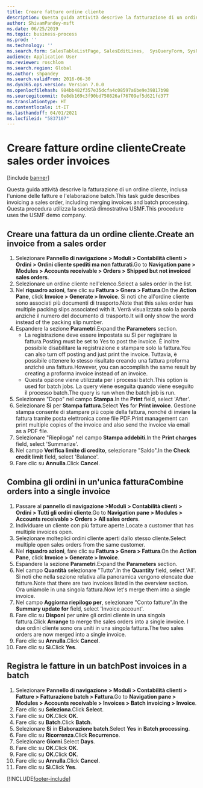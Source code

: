 ```yaml
---
title: Creare fatture ordine cliente
description: Questa guida attività descrive la fatturazione di un ordine cliente, inclusa l'unione delle fatture e l'elaborazione batch.
author: ShivamPandey-msft
ms.date: 06/25/2019
ms.topic: business-process
ms.prod: ''
ms.technology: ''
ms.search.form: SalesTableListPage, SalesEditLines,  SysQueryForm, SysRecurrence
audience: Application User
ms.reviewer: roschlom
ms.search.region: Global
ms.author: shpandey
ms.search.validFrom: 2016-06-30
ms.dyn365.ops.version: Version 7.0.0
ms.openlocfilehash: 984bb482f357e35dcfa4c08597a6be9e39817b98
ms.sourcegitcommit: 0e8db169c3f90bd750826af76709ef5d621fd377
ms.translationtype: HT
ms.contentlocale: it-IT
ms.lasthandoff: 04/01/2021
ms.locfileid: "5837107"
---
```

# <a name="create-sales-order-invoices"></a><span data-ttu-id="f1c4e-103">Creare fatture ordine cliente</span><span class="sxs-lookup"><span data-stu-id="f1c4e-103">Create sales order invoices</span></span>

[!include [banner](../../includes/banner.md)]

<span data-ttu-id="f1c4e-104">Questa guida attività descrive la fatturazione di un ordine cliente, inclusa l'unione delle fatture e l'elaborazione batch.</span><span class="sxs-lookup"><span data-stu-id="f1c4e-104">This task guide describes invoicing a sales order, including merging invoices and batch processing.</span></span> <span data-ttu-id="f1c4e-105">Questa procedura utilizza la società dimostrativa USMF.</span><span class="sxs-lookup"><span data-stu-id="f1c4e-105">This procedure uses the USMF demo company.</span></span>


## <a name="create-an-invoice-from-a-sales-order"></a><span data-ttu-id="f1c4e-106">Creare una fattura da un ordine cliente.</span><span class="sxs-lookup"><span data-stu-id="f1c4e-106">Create an invoice from a sales order</span></span>
1. <span data-ttu-id="f1c4e-107">Selezionare **Pannello di navigazione > Moduli > Contabilità clienti > Ordini > Ordini cliente spediti ma non fatturati**.</span><span class="sxs-lookup"><span data-stu-id="f1c4e-107">Go to **Navigation pane > Modules > Accounts receivable > Orders > Shipped but not invoiced sales orders**.</span></span>
2. <span data-ttu-id="f1c4e-108">Selezionare un ordine cliente nell'elenco.</span><span class="sxs-lookup"><span data-stu-id="f1c4e-108">Select a sales order in the list.</span></span> 
3. <span data-ttu-id="f1c4e-109">Nel **riquadro azioni**, fare clic su **Fattura > Gnera > Fattura**.</span><span class="sxs-lookup"><span data-stu-id="f1c4e-109">On the **Action Pane**, click **Invoice > Generate > Invoice**.</span></span> <span data-ttu-id="f1c4e-110">Si noti che all'ordine cliente sono associati più documenti di trasporto.</span><span class="sxs-lookup"><span data-stu-id="f1c4e-110">Note that this sales order has multiple packing slips associated with it.</span></span> <span data-ttu-id="f1c4e-111">Verrà visualizzata solo la parola <multiple> anziché il numero del documento di trasporto.</span><span class="sxs-lookup"><span data-stu-id="f1c4e-111">It will only show the word <multiple> instead of the packing slip number.</span></span>  
4. <span data-ttu-id="f1c4e-112">Espandere la sezione **Parametri**.</span><span class="sxs-lookup"><span data-stu-id="f1c4e-112">Expand the **Parameters** section.</span></span>
    - <span data-ttu-id="f1c4e-113">La registrazione deve essere impostata su Sì per registrare la fattura.</span><span class="sxs-lookup"><span data-stu-id="f1c4e-113">Posting must be set to Yes to post the invoice.</span></span> <span data-ttu-id="f1c4e-114">È inoltre possibile disabilitare la registrazione e stampare solo la fattura.</span><span class="sxs-lookup"><span data-stu-id="f1c4e-114">You can also turn off posting and just print the invoice.</span></span> <span data-ttu-id="f1c4e-115">Tuttavia, è possibile ottenere lo stesso risultato creando una fattura proforma anziché una fattura.</span><span class="sxs-lookup"><span data-stu-id="f1c4e-115">However, you can accomplish the same result by creating a proforma invoice instead of an invoice.</span></span>  
    - <span data-ttu-id="f1c4e-116">Questa opzione viene utilizzata per i processi batch.</span><span class="sxs-lookup"><span data-stu-id="f1c4e-116">This option is used for batch jobs.</span></span> <span data-ttu-id="f1c4e-117">La query viene eseguita quando viene eseguito il processo batch.</span><span class="sxs-lookup"><span data-stu-id="f1c4e-117">The query is run when the batch job is run.</span></span>
5. <span data-ttu-id="f1c4e-118">Selezionare "Dopo" nel campo **Stampa**.</span><span class="sxs-lookup"><span data-stu-id="f1c4e-118">In the **Print** field, select 'After'.</span></span>
6. <span data-ttu-id="f1c4e-119">Selezionare **Sì** per **Stampa fattura**.</span><span class="sxs-lookup"><span data-stu-id="f1c4e-119">Select **Yes** for **Print invoice**.</span></span> <span data-ttu-id="f1c4e-120">Gestione stampa consente di stampare più copie della fattura, nonché di inviare la fattura tramite posta elettronica come file PDF.</span><span class="sxs-lookup"><span data-stu-id="f1c4e-120">Print management can print  multiple copies of the invoice and also send the invoice via email as a PDF file.</span></span>  
7. <span data-ttu-id="f1c4e-121">Selezionare "Riepiloga" nel campo **Stampa addebiti**.</span><span class="sxs-lookup"><span data-stu-id="f1c4e-121">In the **Print charges** field, select 'Summarize'.</span></span>
8. <span data-ttu-id="f1c4e-122">Nel campo **Verifica limite di credito**, selezionare "Saldo".</span><span class="sxs-lookup"><span data-stu-id="f1c4e-122">In the **Check credit limit** field, select 'Balance'.</span></span>
9. <span data-ttu-id="f1c4e-123">Fare clic su **Annulla**.</span><span class="sxs-lookup"><span data-stu-id="f1c4e-123">Click **Cancel**.</span></span>

## <a name="combine-orders-into-a-single-invoice"></a><span data-ttu-id="f1c4e-124">Combina gli ordini in un'unica fattura</span><span class="sxs-lookup"><span data-stu-id="f1c4e-124">Combine orders into a single invoice</span></span>
1. <span data-ttu-id="f1c4e-125">Passare al **pannello di navigazione >Moduli > Contabilità clienti > Ordini > Tutti gli ordini cliente**.</span><span class="sxs-lookup"><span data-stu-id="f1c4e-125">Go to **Navigation pane > Modules > Accounts receivable > Orders > All sales orders**.</span></span>
2. <span data-ttu-id="f1c4e-126">Individuare un cliente con più fatture aperte.</span><span class="sxs-lookup"><span data-stu-id="f1c4e-126">Locate a customer that has multiple invoices open.</span></span>
3. <span data-ttu-id="f1c4e-127">Selezionare molteplici ordini cliente aperti dallo stesso cliente.</span><span class="sxs-lookup"><span data-stu-id="f1c4e-127">Select multiple open sales orders from the same customer.</span></span>
4. <span data-ttu-id="f1c4e-128">Nel **riquadro azioni**, fare clic su **Fattura > Gnera > Fattura**.</span><span class="sxs-lookup"><span data-stu-id="f1c4e-128">On the **Action Pane**, click **Invoice > Generate > Invoice**.</span></span>
5. <span data-ttu-id="f1c4e-129">Espandere la sezione **Parametri**.</span><span class="sxs-lookup"><span data-stu-id="f1c4e-129">Expand the **Parameters** section.</span></span>
6. <span data-ttu-id="f1c4e-130">Nel campo **Quantità** selezionare "Tutto".</span><span class="sxs-lookup"><span data-stu-id="f1c4e-130">In the **Quantity** field, select 'All'.</span></span> <span data-ttu-id="f1c4e-131">Si noti che nella sezione relativa alla panoramica vengono elencate due fatture.</span><span class="sxs-lookup"><span data-stu-id="f1c4e-131">Note that there are two invoices listed in the overview section.</span></span> <span data-ttu-id="f1c4e-132">Ora uniamole in una singola fattura.</span><span class="sxs-lookup"><span data-stu-id="f1c4e-132">Now let's merge them into a single invoice.</span></span>  
7. <span data-ttu-id="f1c4e-133">Nel campo **Aggiorna riepilogo per**, selezionare "Conto fatture".</span><span class="sxs-lookup"><span data-stu-id="f1c4e-133">In the **Summary update for** field, select 'Invoice account'.</span></span>
8. <span data-ttu-id="f1c4e-134">Fare clic su **Disponi** per unire gli ordini cliente in una singola fattura.</span><span class="sxs-lookup"><span data-stu-id="f1c4e-134">Click **Arrange** to merge the sales orders into a single invoice.</span></span> <span data-ttu-id="f1c4e-135">I due ordini cliente sono ora uniti in una singola fattura.</span><span class="sxs-lookup"><span data-stu-id="f1c4e-135">The two sales orders are now merged into a single invoice.</span></span>   
9. <span data-ttu-id="f1c4e-136">Fare clic su **Annulla**.</span><span class="sxs-lookup"><span data-stu-id="f1c4e-136">Click **Cancel**.</span></span>
10. <span data-ttu-id="f1c4e-137">Fare clic su **Sì**.</span><span class="sxs-lookup"><span data-stu-id="f1c4e-137">Click **Yes**.</span></span>

## <a name="post-invoices-in-a-batch"></a><span data-ttu-id="f1c4e-138">Registra le fatture in un batch</span><span class="sxs-lookup"><span data-stu-id="f1c4e-138">Post invoices in a batch</span></span>
1. <span data-ttu-id="f1c4e-139">Selezionare **Pannello di navigazione > Moduli > Contabilità clienti > Fatture > Fatturazione batch > Fattura**.</span><span class="sxs-lookup"><span data-stu-id="f1c4e-139">Go to **Navigation pane > Modules > Accounts receivable > Invoices > Batch invoicing > Invoice**.</span></span>
2. <span data-ttu-id="f1c4e-140">Fare clic su **Seleziona**.</span><span class="sxs-lookup"><span data-stu-id="f1c4e-140">Click **Select**.</span></span>
3. <span data-ttu-id="f1c4e-141">Fare clic su **OK**.</span><span class="sxs-lookup"><span data-stu-id="f1c4e-141">Click **OK**.</span></span>
4. <span data-ttu-id="f1c4e-142">Fare clic su **Batch**.</span><span class="sxs-lookup"><span data-stu-id="f1c4e-142">Click **Batch**.</span></span>
5. <span data-ttu-id="f1c4e-143">Selezionare **Sì** in **Elaborazione batch**.</span><span class="sxs-lookup"><span data-stu-id="f1c4e-143">Select **Yes** in **Batch processing**.</span></span>
6. <span data-ttu-id="f1c4e-144">Fare clic su **Ricorrenza**.</span><span class="sxs-lookup"><span data-stu-id="f1c4e-144">Click **Recurrence**.</span></span>
7. <span data-ttu-id="f1c4e-145">Selezionare **Giorni**.</span><span class="sxs-lookup"><span data-stu-id="f1c4e-145">Select **Days**.</span></span>
8. <span data-ttu-id="f1c4e-146">Fare clic su **OK**.</span><span class="sxs-lookup"><span data-stu-id="f1c4e-146">Click **OK**.</span></span>
9. <span data-ttu-id="f1c4e-147">Fare clic su **OK**.</span><span class="sxs-lookup"><span data-stu-id="f1c4e-147">Click **OK**.</span></span>
10. <span data-ttu-id="f1c4e-148">Fare clic su **Annulla**.</span><span class="sxs-lookup"><span data-stu-id="f1c4e-148">Click **Cancel**.</span></span>
11. <span data-ttu-id="f1c4e-149">Fare clic su **Sì**.</span><span class="sxs-lookup"><span data-stu-id="f1c4e-149">Click **Yes**.</span></span>



[!INCLUDE[footer-include](../../../includes/footer-banner.md)]